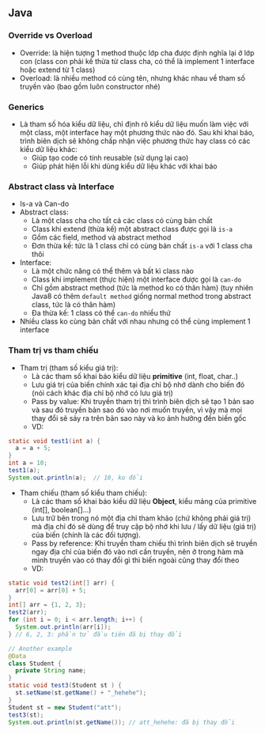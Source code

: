 ## Java
### Override vs Overload
- Override: là hiện tượng 1 method thuộc lớp cha được định nghĩa lại ở lớp con (class con phải kế thừa từ class cha, có thể là implement 1 interface hoặc extend từ 1 class)
- Overload: là nhiều method có cùng tên, nhưng khác nhau về tham số truyền vào (bao gồm luôn constructor nhé)

### Generics
- Là tham số hóa kiểu dữ liệu, chỉ định rõ kiểu dữ liệu muốn làm việc với một class, một interface hay một phương thức nào đó. Sau khi khai báo, trình biên dịch sẽ không chấp nhận việc phương thức hay class có các kiểu dữ liệu khác:
  + Giúp tạo code có tính reusable (sử dụng lại cao)
  + Giúp phát hiện lỗi khi dùng kiểu dữ liệu khác với khai báo

### Abstract class và Interface
- Is-a và Can-do
- Abstract class:
  + Là một class cha cho tất cả các class có cùng bản chất
  + Class khi extend (thừa kế) một abstract class được gọi là ```is-a```
  + Gồm các field, method và abstract method
  + Đơn thừa kế: tức là 1 class chỉ có cùng bản chất ```is-a``` với 1 class cha thôi
- Interface:
  + Là một chức năng có thể thêm và bất kì class nào
  + Class khi implement (thực hiện) một interface được gọi là ```can-do```
  + Chỉ gồm abstract method (tức là method ko có thân hàm) (tuy nhiên Java8 có thêm ```default method``` giống normal method trong abstract class, tức là có thân hàm)
  + Đa thừa kế: 1 class có thể ```can-do``` nhiều thứ
- Nhiều class ko cùng bản chất với nhau nhưng có thể cùng implement 1 interface

### Tham trị vs tham chiếu
- Tham trị (tham số kiểu giá trị):
  + Là các tham số khai báo kiểu dữ liệu **primitive** (int, float, char..)
  + Lưu giá trị của biến chính xác tại địa chỉ bộ nhớ dành cho biến đó (nói cách khác địa chỉ bộ nhớ có lưu giá trị)
  + Pass by value: Khi truyền tham trị thì trình biên dịch sẽ tạo 1 bản sao và sau đó truyền bản sao đó vào nơi muốn truyền, vì vậy mà mọi thay đổi sẽ sảy ra trên bản sao này và ko ảnh hưởng đến biến gốc
  + VD:
```java
static void test1(int a) {
  a = a + 5;
}
int a = 10;
test1(a);
System.out.println(a);  // 10, ko đổi
```
- Tham chiếu (tham số kiểu tham chiếu):
  + Là các tham số khai báo kiểu dữ liệu **Object**, kiểu mảng của primitive (int[], boolean[]...)
  + Lưu trữ bên trong nó một địa chỉ tham khảo (chứ không phải giá trị) mà địa chỉ đó sẽ dùng để truy cập bộ nhớ khi lưu / lấy dữ liệu (giá trị) của biến (chính là các đối tượng).
  + Pass by reference: Khi truyền tham chiếu thì trình biên dịch sẽ truyền ngay địa chỉ của biến đó vào nơi cần truyền, nên ở trong hàm mà mình truyền vào có thay đổi gì thì biến ngoài cũng thay đổi theo
  + VD:
```java
static void test2(int[] arr) {
  arr[0] = arr[0] + 5;
}
int[] arr = {1, 2, 3};
test2(arr);
for (int i = 0; i < arr.length; i++) {
  System.out.println(arr[i]);
} // 6, 2, 3: phần tử đầu tiên đã bị thay đổi

// Another example
@Data
class Student {
  private String name;
}
static void test3(Student st ) {
  st.setName(st.getName() + "_hehehe");
}
Student st = new Student("att");
test3(st);
System.out.println(st.getName()); // att_hehehe: đã bị thay đổi
```

